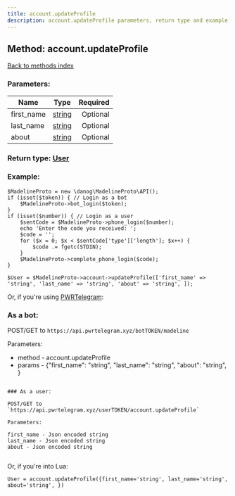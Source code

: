 ```yaml
---
title: account.updateProfile
description: account.updateProfile parameters, return type and example
---
```

## Method: account.updateProfile  
[Back to methods index](index.md)


### Parameters:

| Name     |    Type       | Required |
|----------|:-------------:|---------:|
|first\_name|[string](../types/string.md) | Optional|
|last\_name|[string](../types/string.md) | Optional|
|about|[string](../types/string.md) | Optional|


### Return type: [User](../types/User.md)

### Example:


```
$MadelineProto = new \danog\MadelineProto\API();
if (isset($token)) { // Login as a bot
    $MadelineProto->bot_login($token);
}
if (isset($number)) { // Login as a user
    $sentCode = $MadelineProto->phone_login($number);
    echo 'Enter the code you received: ';
    $code = '';
    for ($x = 0; $x < $sentCode['type']['length']; $x++) {
        $code .= fgetc(STDIN);
    }
    $MadelineProto->complete_phone_login($code);
}

$User = $MadelineProto->account->updateProfile(['first_name' => 'string', 'last_name' => 'string', 'about' => 'string', ]);
```

Or, if you're using [PWRTelegram](https://pwrtelegram.xyz):

### As a bot:

POST/GET to `https://api.pwrtelegram.xyz/botTOKEN/madeline`

Parameters:

* method - account.updateProfile
* params - {"first_name": "string", "last_name": "string", "about": "string", }

```

### As a user:

POST/GET to `https://api.pwrtelegram.xyz/userTOKEN/account.updateProfile`

Parameters:

first_name - Json encoded string
last_name - Json encoded string
about - Json encoded string


```

Or, if you're into Lua:

```
User = account.updateProfile({first_name='string', last_name='string', about='string', })
```

